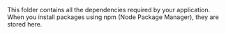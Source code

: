This folder contains all the dependencies required by your application. When you install packages using npm (Node Package Manager), they are stored here.